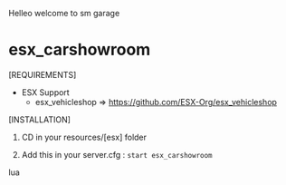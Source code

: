 Helleo welcome to sm garage 
# esx_carshowroom

[REQUIREMENTS]
  
* ESX Support
  * esx_vehicleshop => https://github.com/ESX-Org/esx_vehicleshop

[INSTALLATION]

1) CD in your resources/[esx] folder

2) Add this in your server.cfg :
``start esx_carshowroom``

lua
